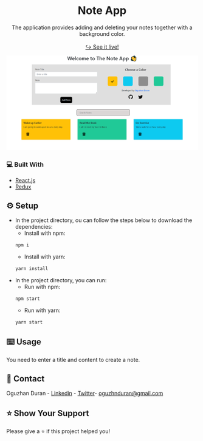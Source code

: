<div align="center">
  <h1> Note App </h1>
</div>

<div>

  <p align="center">
    The application provides adding and deleting your notes together with a background color.
    <br />
    <br />
    <a href="https://oguzhanduran-react-weather-app.netlify.app/" target="_blank">↪️ See it live!</a>
  </p>
</div>

<div align="center">
  <img src="./src/assets/readme.png" width="600">
</div>

<!-- ABOUT THE PROJECT -->

### 💻 Built With

- [React.js](https://reactjs.org/)
- [Redux](https://redux.js.org/)

<!-- SETUP -->

## ⚙️ Setup

- In the project directory, ou can follow the steps below to download the dependencies:
  - Install with npm:
  ```sh
  npm i
  ```
  - Install with yarn:
  ```sh
  yarn install
  ```
- In the project directory, you can run:
  - Run with npm:
  ```sh
  npm start
  ```
  - Run with yarn:
  ```sh
  yarn start
  ```

## ⌨️ Usage

You need to enter a title and content to create a note.

## 📧 Contact

Oguzhan Duran - [Linkedin](https://www.linkedin.com/in/oguzhnduran/) - [Twitter](https://twitter.com/oguzhnduran)- oguzhnduran@gmail.com

<!-- SHOW YOUR SUPPORT -->

## ⭐️ Show Your Support

Please give a ⭐️ if this project helped you!
